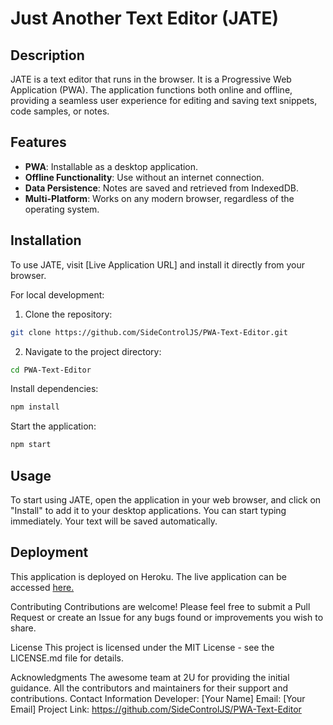 # Just Another Text Editor (JATE)

## Description

JATE is a text editor that runs in the browser. It is a Progressive Web Application (PWA). The application functions both online and offline, providing a seamless user experience for editing and saving text snippets, code samples, or notes.

## Features

- **PWA**: Installable as a desktop application.
- **Offline Functionality**: Use without an internet connection.
- **Data Persistence**: Notes are saved and retrieved from IndexedDB.
- **Multi-Platform**: Works on any modern browser, regardless of the operating system.

## Installation

To use JATE, visit [Live Application URL] and install it directly from your browser.

For local development:

1. Clone the repository:

```bash
git clone https://github.com/SideControlJS/PWA-Text-Editor.git
```
2. Navigate to the project directory:
```bash
cd PWA-Text-Editor
```
Install dependencies:
```bash
npm install
```
Start the application:
```bash
npm start
```
## Usage
To start using JATE, open the application in your web browser, and click on "Install" to add it to your desktop applications. You can start typing immediately. Your text will be saved automatically.

## Deployment
This application is deployed on Heroku. The live application can be accessed [here.](https://jl-pwa-text-editor-97a6334771a9.herokuapp.com/)

Contributing
Contributions are welcome! Please feel free to submit a Pull Request or create an Issue for any bugs found or improvements you wish to share.

License
This project is licensed under the MIT License - see the LICENSE.md file for details.

Acknowledgments
The awesome team at 2U for providing the initial guidance.
All the contributors and maintainers for their support and contributions.
Contact Information
Developer: [Your Name]
Email: [Your Email]
Project Link: https://github.com/SideControlJS/PWA-Text-Editor